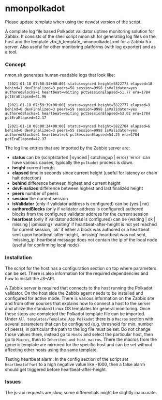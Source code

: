 # nmonpolkadot

Please update template when using the newest version of the script.

A complete log file based Polkadot validator uptime monitoring solution for Zabbix. It consists of the shell script nmon.sh for generating log files on the host and the template zbx_5_template_nmonpolkadot.xml for a Zabbix 5.x server. Also useful for other monitoring platforms (with log exporter) and as a tool.

### Concept

nmon.sh generates human-readable logs that look like:

`
[2021-01-18 07:58:54+00:00] status=synced height=5822773 elapsed=18 behind=1 devFinalized=3 peers=58 session=9998 isValidator=yes authoredBlocks=1 heartbeat=waiting pctSessionElapsed=51.77 era=1784 pctEraElapsed=41.96`
 
`
[2021-01-18 07:59:39+00:00] status=synced height=5822777 elapsed=9 behind=0 devFinalized=3 peers=59 session=9998 isValidator=yes authoredBlocks=1 heartbeat=waiting pctSessionElapsed=53.02 era=1784 pctEraElapsed=42.17`
 
`
[2021-01-18 08:00:24+00:00] status=synced height=5822784 elapsed=6 behind=0 devFinalized=3 peers=55 session=9998 isValidator=yes authoredBlocks=1 heartbeat=ok pctSessionElapsed=54.25 era=1784 pctEraElapsed=42.37`

The log line entries that are imported by the Zabbix server are:

* **status** can be {scriptstarted | synced | catchingup | error} 'error' can have various causes, typically the `polkadot` process is down.
* **height** current height
* **elapsed** time in seconds since current height (useful for latency or chain halt detection)
* **behind** difference between highest and current height
* **devFinalized** difference between highest and last finalized height
* **peers** number of peers
* **session** the current session
* **isValidator** (only if validator address is configured) can be {yes | no}
* **authoredBlocks** (only if validator address is configured) authored blocks from the configured validator address for the current session
* **heartbeat** (only if validator address is configured) can be {waiting | ok | missing | ipmissing} 'waiting' if heartbeat-after-height is not yet reached for current session, 'ok' if either a block was authored or a heartbeat sent upon heartbeat-after-height, 'missing' heartbeat was not sent, 'missing_ip' heartbeat message does not contain the ip of the local node (useful for confirming local node)

### Installation

The script for the host has a configuration section on top where parameters can be set. There is also information for the required dependencies and how to install the JS-API.

A Zabbix server is required that connects to the host running the Polkadot validator. On the host side the Zabbix agent needs to be installed and configured for active mode. There is various information on the Zabbix site and from other sources that explains how to connect a host to the server and utilize the standard Linux OS templates for general monitoring. Once these steps are completed the Polkadot template file can be imported. Under `All templates/Template App Polkadot` there is a `Macros` section with several parameters that can be configured (e.g. threshold for min. number of peers), in particular the path to the log file must be set. Do not change those values there, instead go to `Hosts` and select the particular host, then go to `Macros`, then to `Inherited and host macros`. There the macros from the generic template are mirrored for the specific host and can be set without affecting other hosts using the same template.

Testing heartbeat alarm: In the config section of the script set `heartbeatoffset` to a high negative value like -1000, then a false alarm should get triggered before heartbeat-after-height. 

### Issues

The js-api requests are slow, some differentials might be slightly inaccurate.

